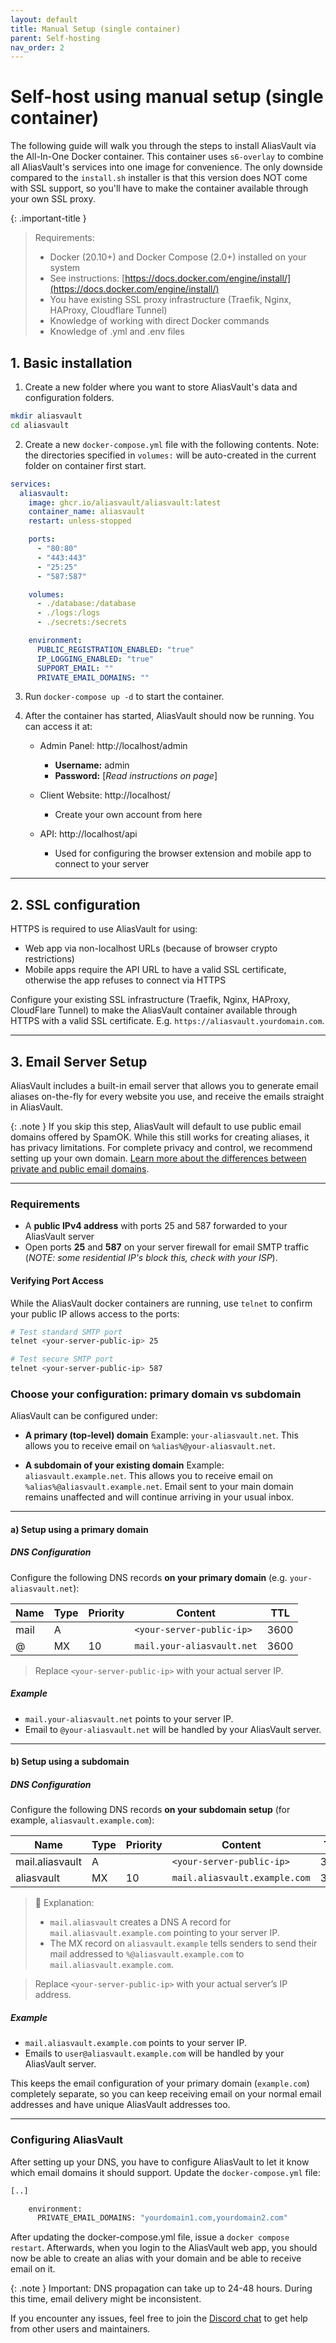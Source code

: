 ```yaml
---
layout: default
title: Manual Setup (single container)
parent: Self-hosting
nav_order: 2
---
```


# Self-host using manual setup (single container)
The following guide will walk you through the steps to install AliasVault via the All-In-One Docker container. This container uses `s6-overlay` to combine all AliasVault's services into one image for convenience. The only downside compared to the `install.sh` installer is that this version does NOT come with SSL support, so you'll have to make the container available through your own SSL proxy.

{: .important-title }
> Requirements:
> - Docker (20.10+) and Docker Compose (2.0+) installed on your system
>  - See instructions: [https://docs.docker.com/engine/install/](https://docs.docker.com/engine/install/)
> - You have existing SSL proxy infrastructure (Traefik, Nginx, HAProxy, Cloudflare Tunnel)
> - Knowledge of working with direct Docker commands
> - Knowledge of .yml and .env files

## 1. Basic installation
1. Create a new folder where you want to store AliasVault's data and configuration folders.
```bash
mkdir aliasvault
cd aliasvault
```
2. Create a new `docker-compose.yml` file with the following contents. Note: the directories specified in `volumes:` will be auto-created in the current folder on container first start.

```yaml
services:
  aliasvault:
    image: ghcr.io/aliasvault/aliasvault:latest
    container_name: aliasvault
    restart: unless-stopped

    ports:
      - "80:80"
      - "443:443"
      - "25:25"
      - "587:587"

    volumes:
      - ./database:/database
      - ./logs:/logs
      - ./secrets:/secrets

    environment:
      PUBLIC_REGISTRATION_ENABLED: "true"
      IP_LOGGING_ENABLED: "true"
      SUPPORT_EMAIL: ""
      PRIVATE_EMAIL_DOMAINS: ""
```
3. Run `docker-compose up -d` to start the container.
4. After the container has started, AliasVault should now be running. You can access it at:

    - Admin Panel: http://localhost/admin
        - **Username:** admin
        - **Password:** [*Read instructions on page*]

    - Client Website: http://localhost/
        - Create your own account from here

    - API: http://localhost/api
        - Used for configuring the browser extension and mobile app to connect to your server

---

## 2. SSL configuration
HTTPS is required to use AliasVault for using:
- Web app via non-localhost URLs (because of browser crypto restrictions)
- Mobile apps require the API URL to have a valid SSL certificate, otherwise the app refuses to connect via HTTPS

Configure your existing SSL infrastructure (Traefik, Nginx, HAProxy, CloudFlare Tunnel) to make the AliasVault container available through HTTPS with a valid SSL certificate. E.g. `https://aliasvault.yourdomain.com`.

---

## 3. Email Server Setup

AliasVault includes a built-in email server that allows you to generate email aliases on-the-fly for every website you use, and receive the emails straight in AliasVault.

{: .note }
If you skip this step, AliasVault will default to use public email domains offered by SpamOK. While this still works for creating aliases, it has privacy limitations. For complete privacy and control, we recommend setting up your own domain.
[Learn more about the differences between private and public email domains](../misc/private-vs-public-email.md).

---

### Requirements
- A **public IPv4 address** with ports 25 and 587 forwarded to your AliasVault server
- Open ports **25** and **587** on your server firewall for email SMTP traffic (*NOTE: some residential IP's block this, check with your ISP*).

#### Verifying Port Access

While the AliasVault docker containers are running, use `telnet` to confirm your public IP allows access to the ports:

```bash
# Test standard SMTP port
telnet <your-server-public-ip> 25

# Test secure SMTP port
telnet <your-server-public-ip> 587
```

### Choose your configuration: primary domain vs subdomain

AliasVault can be configured under:

- **A primary (top-level) domain**
  Example: `your-aliasvault.net`. This allows you to receive email on `%alias%@your-aliasvault.net`.

- **A subdomain of your existing domain**
  Example: `aliasvault.example.net`. This allows you to receive email on `%alias%@aliasvault.example.net`. Email sent to your main domain remains unaffected and will continue arriving in your usual inbox.

---

#### a) Setup using a primary domain

##### DNS Configuration

Configure the following DNS records **on your primary domain** (e.g. `your-aliasvault.net`):

| Name | Type | Priority | Content                   | TTL |
|------|------|----------|---------------------------|-----|
| mail | A    |          | `<your-server-public-ip>` | 3600 |
| @    | MX   | 10       | `mail.your-aliasvault.net`| 3600 |

> Replace `<your-server-public-ip>` with your actual server IP.

##### Example

- `mail.your-aliasvault.net` points to your server IP.
- Email to `@your-aliasvault.net` will be handled by your AliasVault server.

---

#### b) Setup using a subdomain

##### DNS Configuration

Configure the following DNS records **on your subdomain setup** (for example, `aliasvault.example.com`):

| Name                     | Type | Priority | Content                       | TTL |
|---------------------------|------|----------|-------------------------------|-----|
| mail.aliasvault           | A    |          | `<your-server-public-ip>`     | 3600 |
| aliasvault    | MX   | 10       | `mail.aliasvault.example.com` | 3600 |

> 🔹 Explanation:
> - `mail.aliasvault` creates a DNS A record for `mail.aliasvault.example.com` pointing to your server IP.
> - The MX record on `aliasvault.example` tells senders to send their mail addressed to `%@aliasvault.example.com` to `mail.aliasvault.example.com`.

> Replace `<your-server-public-ip>` with your actual server’s IP address.

##### Example

- `mail.aliasvault.example.com` points to your server IP.
- Emails to `user@aliasvault.example.com` will be handled by your AliasVault server.

This keeps the email configuration of your primary domain (`example.com`) completely separate, so you can keep receiving email on your normal email addresses and have unique AliasVault addresses too.

---

### Configuring AliasVault
After setting up your DNS, you have to configure AliasVault to let it know which email domains it should support. Update the `docker-compose.yml` file:

```bash
[..]

    environment:
      PRIVATE_EMAIL_DOMAINS: "yourdomain1.com,yourdomain2.com"
```

After updating the docker-compose.yml file, issue a `docker compose restart`. Afterwards, when you login to the AliasVault web app, you should now be able to create an alias with your domain and be able to receive email on it.

{: .note }
Important: DNS propagation can take up to 24-48 hours. During this time, email delivery might be inconsistent.

If you encounter any issues, feel free to join the [Discord chat](https://discord.gg/DsaXMTEtpF) to get help from other users and maintainers.